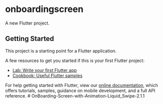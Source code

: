 # onboardingscreen

A new Flutter project.

## Getting Started

This project is a starting point for a Flutter application.

A few resources to get you started if this is your first Flutter project:

- [Lab: Write your first Flutter app](https://flutter.dev/docs/get-started/codelab)
- [Cookbook: Useful Flutter samples](https://flutter.dev/docs/cookbook)

For help getting started with Flutter, view our
[online documentation](https://flutter.dev/docs), which offers tutorials,
samples, guidance on mobile development, and a full API reference.
#   O n B o a r d i n g - S c r e e n - w i t h - A n i m a t i o n - L i q u i d _ S w i p e - 2 . 1 . 1  
 